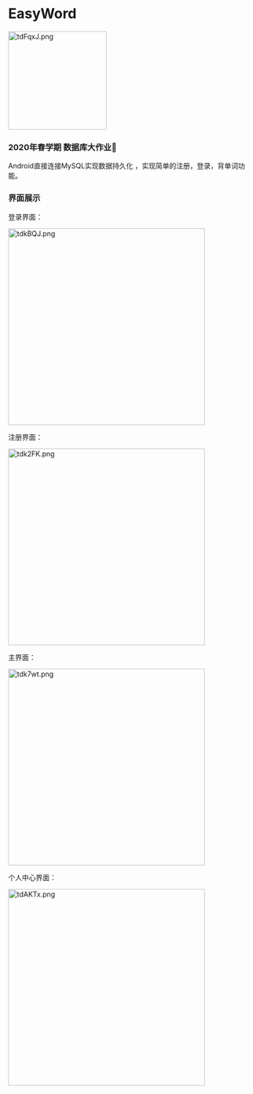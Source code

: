 # EasyWord



<img src="https://s1.ax1x.com/2020/06/03/tdFqxJ.png" alt="tdFqxJ.png" width="200"  />





### 2020年春学期 数据库大作业:notebook_with_decorative_cover:

Android直接连接MySQL实现数据持久化 ，实现简单的注册，登录，背单词功能。

### 界面展示

登录界面：

<img src="https://s1.ax1x.com/2020/06/03/tdkBQJ.png" alt="tdkBQJ.png" width="400" />

注册界面：

<img src="https://s1.ax1x.com/2020/06/03/tdk2FK.png" alt="tdk2FK.png" width="400" />

主界面：

<img src="https://s1.ax1x.com/2020/06/03/tdk7wt.png" alt="tdk7wt.png" width="400" />

个人中心界面：

<img src="https://s1.ax1x.com/2020/06/03/tdAKTx.png" alt="tdAKTx.png" width="400" />
